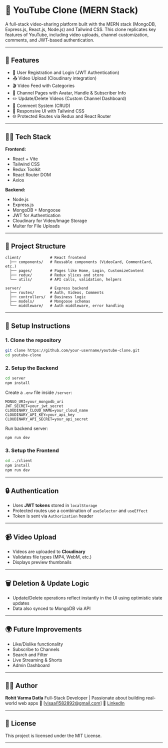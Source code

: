 # 🎥 YouTube Clone (MERN Stack)

A full-stack video-sharing platform built with the MERN stack (MongoDB, Express.js, React.js, Node.js) and Tailwind CSS. This clone replicates key features of YouTube, including video uploads, channel customization, comments, and JWT-based authentication.

---

## 🚀 Features

* 🔐 User Registration and Login (JWT Authentication)
* 📤 Video Upload (Cloudinary integration)
* 🎬 Video Feed with Categories
* 👤 Channel Pages with Avatar, Handle & Subscriber Info
* ✏️ Update/Delete Videos (Custom Channel Dashboard)
* 💬 Comment System (CRUD)
* 📱 Responsive UI with Tailwind CSS
* 🌐 Protected Routes via Redux and React Router

---

## 🧑‍💻 Tech Stack

**Frontend:**

* React + Vite
* Tailwind CSS
* Redux Toolkit
* React Router DOM
* Axios

**Backend:**

* Node.js
* Express.js
* MongoDB + Mongoose
* JWT for Authentication
* Cloudinary for Video/Image Storage
* Multer for File Uploads

---

## 📁 Project Structure

```
client/             # React frontend
  ├── components/   # Reusable components (VideoCard, CommentCard, etc.)
  ├── pages/        # Pages like Home, Login, CustomizeContent
  ├── redux/        # Redux slices and store
  └── utils/        # API calls, validation, helpers

server/             # Express backend
  ├── routes/       # Auth, Videos, Comments
  ├── controllers/  # Business logic
  ├── models/       # Mongoose schemas
  └── middleware/   # Auth middleware, error handling
```

---

## 🔧 Setup Instructions

### 1. Clone the repository

```bash
git clone https://github.com/your-username/youtube-clone.git
cd youtube-clone
```

### 2. Setup the Backend

```bash
cd server
npm install
```

Create a `.env` file inside `/server`:

```env
MONGO_URI=your_mongodb_uri
JWT_SECRET=your_jwt_secret
CLOUDINARY_CLOUD_NAME=your_cloud_name
CLOUDINARY_API_KEY=your_api_key
CLOUDINARY_API_SECRET=your_api_secret
```

Run backend server:

```bash
npm run dev
```

### 3. Setup the Frontend

```bash
cd ../client
npm install
npm run dev
```

---

## 🔒 Authentication

* Uses **JWT tokens** stored in `localStorage`
* Protected routes use a combination of `useSelector` and `useEffect`
* Token is sent via `Authorization` header

---

## 📹 Video Upload

* Videos are uploaded to **Cloudinary**
* Validates file types (MP4, WebM, etc.)
* Displays preview thumbnails

---

## 🗑️ Deletion & Update Logic

* Update/Delete operations reflect instantly in the UI using optimistic state updates
* Data also synced to MongoDB via API

---

## 🌍 Future Improvements

* Like/Dislike functionality
* Subscribe to Channels
* Search and Filter
* Live Streaming & Shorts
* Admin Dashboard

---

## 🧑‍🎓 Author

**Rohit Varma Datla**
Full-Stack Developer | Passionate about building real-world web apps
📧 \[[visaal1582892@gmail.com](mailto:visaal1582892@gmail.com)]
🔗 [LinkedIn](https://www.linkedin.com/in/rohit-varma-datla-a84360249) 

---

## 📜 License

This project is licensed under the MIT License.

---
